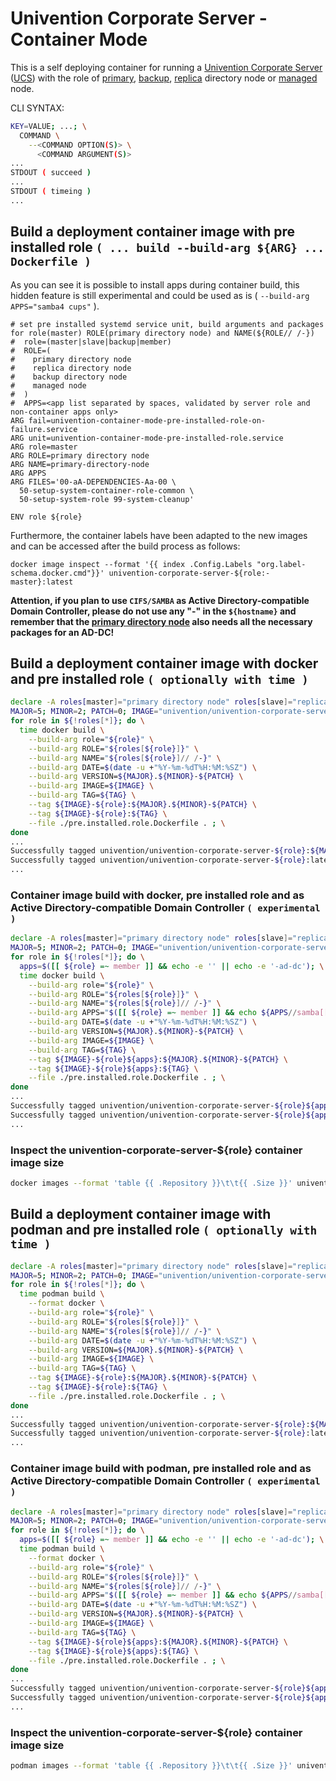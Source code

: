 # Univention Corporate Server - Container Mode

This is a self deploying container for running a [Univention Corporate Server](https://www.univention.com/products/ucs/) ([UCS](https://docs.software-univention.de/manual.html)) with the role of [primary](https://docs.software-univention.de/manual.html#domain-ldap:Primary_Directory_Node), [backup](https://docs.software-univention.de/manual.html#domain-ldap:Backup_Directory_Node), [replica](https://docs.software-univention.de/manual.html#domain-ldap:Replica_Directory_Node) directory node or [managed](https://docs.software-univention.de/manual.html#domain-ldap:Managed_Node) node.

CLI SYNTAX:
```bash
KEY=VALUE; ...; \
  COMMAND \
    --<COMMAND OPTION(S)> \
      <COMMAND ARGUMENT(S)>
...
STDOUT ( succeed )
...
STDOUT ( timeing )
...
```
## Build a deployment container image with pre installed role ```( ... build --build-arg ${ARG} ... Dockerfile )```
As you can see it is possible to install apps during container build, this hidden feature is still experimental and could be used as is ( ``` --build-arg APPS="samba4 cups" ``` ).
```
# set pre installed systemd service unit, build arguments and packages for role(master) ROLE(primary directory node) and NAME(${ROLE// /-})
#  role=(master|slave|backup|member)
#  ROLE=(
#    primary directory node
#    replica directory node
#    backup directory node
#    managed node
#  )
#  APPS=<app list separated by spaces, validated by server role and non-container apps only>
ARG fail=univention-container-mode-pre-installed-role-on-failure.service
ARG unit=univention-container-mode-pre-installed-role.service
ARG role=master
ARG ROLE=primary directory node
ARG NAME=primary-directory-node
ARG APPS
ARG FILES='00-aA-DEPENDENCIES-Aa-00 \
  50-setup-system-container-role-common \
  50-setup-system-role 99-system-cleanup'

ENV role ${role}
```
Furthermore, the container labels have been adapted to the new images and can be accessed after the build process as follows:
```
docker image inspect --format '{{ index .Config.Labels "org.label-schema.docker.cmd"}}' univention-corporate-server-${role:-master}:latest
```
**Attention, if you plan to use ```CIFS/SAMBA``` as Active Directory-compatible Domain Controller, please do not use any "-" in the ```${hostname}``` and remember that the [primary directory node](https://docs.software-univention.de/manual.html#domain-ldap:Primary_Directory_Node) also needs all the necessary packages for an AD-DC!**
## Build a deployment container image with docker and pre installed role ```( optionally with time )```
```bash
declare -A roles[master]="primary directory node" roles[slave]="replica directory node" roles[backup]="backup directory node" roles[member]="managed node"; \
MAJOR=5; MINOR=2; PATCH=0; IMAGE="univention/univention-corporate-server"; TAG="latest"; \
for role in ${!roles[*]}; do \
  time docker build \
    --build-arg role="${role}" \
    --build-arg ROLE="${roles[${role}]}" \
    --build-arg NAME="${roles[${role}]// /-}" \
    --build-arg DATE=$(date -u +"%Y-%m-%dT%H:%M:%SZ") \
    --build-arg VERSION=${MAJOR}.${MINOR}-${PATCH} \
    --build-arg IMAGE=${IMAGE} \
    --build-arg TAG=${TAG} \
    --tag ${IMAGE}-${role}:${MAJOR}.${MINOR}-${PATCH} \
    --tag ${IMAGE}-${role}:${TAG} \
    --file ./pre.installed.role.Dockerfile . ; \
done
...
Successfully tagged univention/univention-corporate-server-${role}:${MAJOR}.${MINOR}-${PATCH}
Successfully tagged univention/univention-corporate-server-${role}:latest
...
```
### Container image build with docker, pre installed role and as Active Directory-compatible Domain Controller ```( experimental )```
```bash
declare -A roles[master]="primary directory node" roles[slave]="replica directory node" roles[backup]="backup directory node" roles[member]="managed node"; \
MAJOR=5; MINOR=2; PATCH=0; IMAGE="univention/univention-corporate-server"; TAG="latest"; APPS="samba4"; \
for role in ${!roles[*]}; do \
  apps=$([[ ${role} =~ member ]] && echo -e '' || echo -e '-ad-dc'); \
  time docker build \
    --build-arg role="${role}" \
    --build-arg ROLE="${roles[${role}]}" \
    --build-arg NAME="${roles[${role}]// /-}" \
    --build-arg APPS="$([[ ${role} =~ member ]] && echo ${APPS//samba[[:digit:]]/} || echo ${APPS} )" \
    --build-arg DATE=$(date -u +"%Y-%m-%dT%H:%M:%SZ") \
    --build-arg VERSION=${MAJOR}.${MINOR}-${PATCH} \
    --build-arg IMAGE=${IMAGE} \
    --build-arg TAG=${TAG} \
    --tag ${IMAGE}-${role}${apps}:${MAJOR}.${MINOR}-${PATCH} \
    --tag ${IMAGE}-${role}${apps}:${TAG} \
    --file ./pre.installed.role.Dockerfile . ; \
done
...
Successfully tagged univention/univention-corporate-server-${role}${apps}:${MAJOR}.${MINOR}-${PATCH}
Successfully tagged univention/univention-corporate-server-${role}${apps}:latest
...
```
### Inspect the univention-corporate-server-${role} container image size
```bash
docker images --format 'table {{ .Repository }}\t\t{{ .Size }}' univention/univention-corporate-server*latest
```
## Build a deployment container image with podman and pre installed role ```( optionally with time )```
```bash
declare -A roles[master]="primary directory node" roles[slave]="replica directory node" roles[backup]="backup directory node" roles[member]="managed node"; \
MAJOR=5; MINOR=2; PATCH=0; IMAGE="univention/univention-corporate-server"; TAG="latest"; \
for role in ${!roles[*]}; do \
  time podman build \
    --format docker \
    --build-arg role="${role}" \
    --build-arg ROLE="${roles[${role}]}" \
    --build-arg NAME="${roles[${role}]// /-}" \
    --build-arg DATE=$(date -u +"%Y-%m-%dT%H:%M:%SZ") \
    --build-arg VERSION=${MAJOR}.${MINOR}-${PATCH} \
    --build-arg IMAGE=${IMAGE} \
    --build-arg TAG=${TAG} \
    --tag ${IMAGE}-${role}:${MAJOR}.${MINOR}-${PATCH} \
    --tag ${IMAGE}-${role}:${TAG} \
    --file ./pre.installed.role.Dockerfile . ; \
done
...
Successfully tagged univention/univention-corporate-server-${role}:${MAJOR}.${MINOR}-${PATCH}
Successfully tagged univention/univention-corporate-server-${role}:latest
...
```
### Container image build with podman, pre installed role and as Active Directory-compatible Domain Controller ```( experimental )```
```bash
declare -A roles[master]="primary directory node" roles[slave]="replica directory node" roles[backup]="backup directory node" roles[member]="managed node"; \
MAJOR=5; MINOR=2; PATCH=0; IMAGE="univention/univention-corporate-server"; TAG="latest"; APPS="samba4"; \
for role in ${!roles[*]}; do \
  apps=$([[ ${role} =~ member ]] && echo -e '' || echo -e '-ad-dc'); \
  time podman build \
    --format docker \
    --build-arg role="${role}" \
    --build-arg ROLE="${roles[${role}]}" \
    --build-arg NAME="${roles[${role}]// /-}" \
    --build-arg APPS="$([[ ${role} =~ member ]] && echo ${APPS//samba[[:digit:]]/} || echo ${APPS} )" \
    --build-arg DATE=$(date -u +"%Y-%m-%dT%H:%M:%SZ") \
    --build-arg VERSION=${MAJOR}.${MINOR}-${PATCH} \
    --build-arg IMAGE=${IMAGE} \
    --build-arg TAG=${TAG} \
    --tag ${IMAGE}-${role}${apps}:${MAJOR}.${MINOR}-${PATCH} \
    --tag ${IMAGE}-${role}${apps}:${TAG} \
    --file ./pre.installed.role.Dockerfile . ; \
done
...
Successfully tagged univention/univention-corporate-server-${role}${apps}:${MAJOR}.${MINOR}-${PATCH}
Successfully tagged univention/univention-corporate-server-${role}${apps}:latest
...
```
### Inspect the univention-corporate-server-${role} container image size
```bash
podman images --format 'table {{ .Repository }}\t\t{{ .Size }}' univention/univention-corporate-server*latest
```

